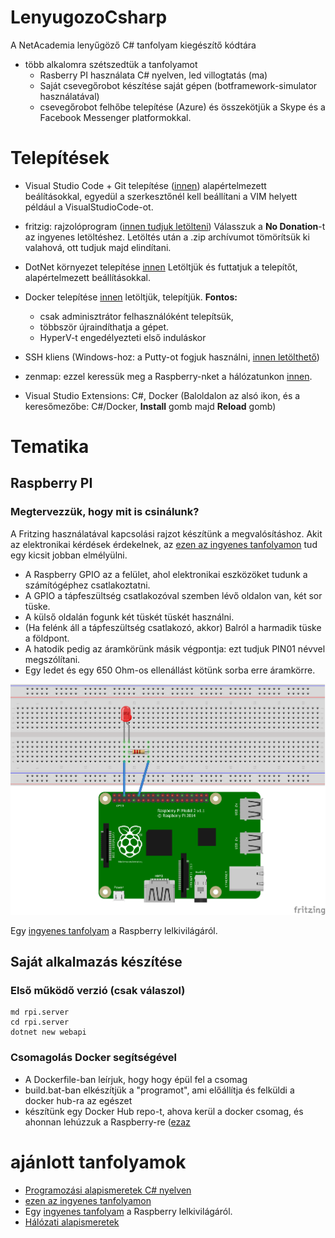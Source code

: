 # LenyugozoCsharp
A NetAcademia lenyűgöző C# tanfolyam kiegészítő kódtára

- több alkalomra szétszedtük a tanfolyamot
  - Rasberry PI használata C# nyelven, led villogtatás (ma)
  - Saját csevegőrobot készítése saját gépen (botframework-simulator használatával)
  - csevegőrobot felhőbe telepítése (Azure) és összekötjük a Skype és a Facebook Messenger platformokkal.
  

# Telepítések

- Visual Studio Code + Git telepítése ([innen](https://code.visualstudio.com/))
  alapértelmezett beálításokkal, egyedül a szerkesztőnél kell beállítani a VIM helyett például a VisualStudioCode-ot.

- fritzig: rajzolóprogram ([innen tudjuk letölteni](http://fritzing.org/download/))
  Válasszuk a **No Donation**-t az ingyenes letöltéshez. Letöltés után a .zip archívumot tömörítsük ki valahová, ott tudjuk majd elindítani.

- DotNet környezet telepítése [innen](https://www.microsoft.com/net/download/windows)
  Letöltjük és futtatjuk a telepítőt, alapértelmezett beállításokkal.
  
- Docker telepítése [innen](https://store.docker.com/editions/community/docker-ce-desktop-windows)
 letöltjük, telepítjük.
 **Fontos:**
  - csak adminisztrátor felhasználóként telepítsük, 
  - többször újraindíthatja a gépet. 
  - HyperV-t engedélyezteti első induláskor

- SSH kliens (Windows-hoz: a Putty-ot fogjuk használni, [innen letölthető](https://www.chiark.greenend.org.uk/~sgtatham/putty/latest.html))

- zenmap: ezzel keressük meg a Raspberry-nket a hálózatunkon [innen](https://sourceforge.net/projects/nmap.mirror/?source=typ_redirect).

- Visual Studio Extensions:
  C#, Docker
  (Baloldalon az alsó ikon, és a keresőmezőbe: C#/Docker, **Install** gomb majd **Reload** gomb)

# Tematika

## Raspberry PI

### Megtervezzük, hogy mit is csinálunk? 

A Fritzing használatával kapcsolási rajzot készítünk a megvalósításhoz. Akit az elektronikai kérdések érdekelnek, az [ezen az ingyenes tanfolyamon](https://app.netacademia.hu/Tanfolyam/ELAI-I-az-elektronika-alapismeretei-i) tud egy kicsit jobban elmélyülni.

- A Raspberry GPIO az a felület, ahol elektronikai eszközöket tudunk a számítógéphez csatlakoztatni.
- A GPIO a tápfeszültség csatlakozóval szemben lévő oldalon van, két sor tüske.
- A külső oldalán fogunk két tüskét tüskét használni.
- (Ha felénk áll a tápfeszültség csatlakozó, akkor) Balról a harmadik tüske a földpont.
- A hatodik pedig az áramkörünk másik végpontja: ezt tudjuk PIN01 névvel megszólítani.
- Egy ledet és egy 650 Ohm-os ellenállást kötünk sorba erre áramkörre.

![Kapcsolási ábra](pics/kapcsolas.png)

Egy [ingyenes tanfolyam](https://app.netacademia.hu/Tanfolyam/rpifree-bevezetes-a-raspberry-pi-es-a-beagyazott-szoftverfejlesztes-kepzesbe) a Raspberry lelkivilágáról.

## Saját alkalmazás készítése

### Első működő verzió (csak válaszol)

```
md rpi.server
cd rpi.server
dotnet new webapi
```
### Csomagolás Docker segítségével
- A Dockerfile-ban leírjuk, hogy hogy épül fel a csomag
- build.bat-ban elkészítjük a "programot", ami előállítja és felküldi a docker hub-ra az egészet
- készítünk egy Docker Hub repo-t, ahova kerül a docker csomag, és ahonnan lehúzzuk a Raspberry-re ([ezaz](https://hub.docker.com/r/gplesz/rpi.server/)

# ajánlott tanfolyamok
- [Programozási alapismeretek C# nyelven](https://app.netacademia.hu/Tanfolyam/CsharpFree-programozasi-alapismeretek-c-nyelven)
- [ezen az ingyenes tanfolyamon](https://app.netacademia.hu/Tanfolyam/ELAI-I-az-elektronika-alapismeretei-i)
- Egy [ingyenes tanfolyam](https://app.netacademia.hu/Tanfolyam/rpifree-bevezetes-a-raspberry-pi-es-a-beagyazott-szoftverfejlesztes-kepzesbe) a Raspberry lelkivilágáról.
- [Hálózati alapismeretek](https://app.netacademia.hu/Tanfolyam/HA-halozati-alapismeretek)